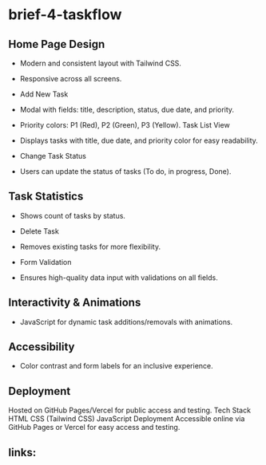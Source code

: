 # brief-4-taskflow
## Home Page Design

* Modern and consistent layout with Tailwind CSS.
* Responsive across all screens.
* Add New Task

 * Modal with fields: title, description, status, due date, and priority.
* Priority colors: P1 (Red), P2 (Green), P3 (Yellow).
Task List View

* Displays tasks with title, due date, and priority color for easy readability.
* Change Task Status

* Users can update the status of tasks (To do, in progress, Done).
## Task Statistics

* Shows count of tasks by status.
* Delete Task

* Removes existing tasks for more flexibility.
* Form Validation

* Ensures high-quality data input with validations on all fields.
## Interactivity & Animations

* JavaScript for dynamic task additions/removals with animations.
## Accessibility

* Color contrast and form labels for an inclusive experience.
## Deployment

Hosted on GitHub Pages/Vercel for public access and testing.
Tech Stack
HTML
CSS (Tailwind CSS)
JavaScript
Deployment
Accessible online via GitHub Pages or Vercel for easy access and testing.

## links: